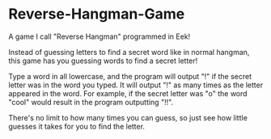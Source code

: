 # Reverse-Hangman-Game
A game I call "Reverse Hangman" programmed in Eek!

Instead of guessing letters to find a secret word like in normal hangman, this game has you guessing words to find a secret letter!

Type a word in all lowercase, and the program will output "!" if the secret letter was in the word you typed. It will output "!" as many times as the letter appeared in the word. For example, if the secret letter was "o" the word "cool" would result in the program outputting "!!".

There's no limit to how many times you can guess, so just see how little guesses it takes for you to find the letter.

